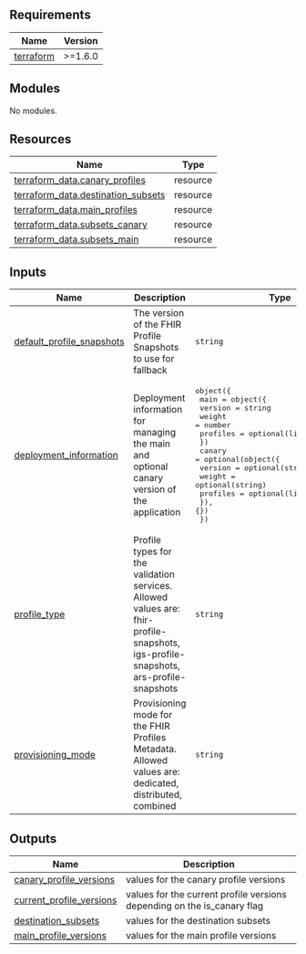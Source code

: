 <!-- BEGIN_TF_DOCS -->
## Requirements

| Name | Version |
|------|---------|
| <a name="requirement_terraform"></a> [terraform](#requirement\_terraform) | >=1.6.0 |

## Modules

No modules.

## Resources

| Name | Type |
|------|------|
| [terraform_data.canary_profiles](https://registry.terraform.io/providers/hashicorp/terraform/latest/docs/resources/data) | resource |
| [terraform_data.destination_subsets](https://registry.terraform.io/providers/hashicorp/terraform/latest/docs/resources/data) | resource |
| [terraform_data.main_profiles](https://registry.terraform.io/providers/hashicorp/terraform/latest/docs/resources/data) | resource |
| [terraform_data.subsets_canary](https://registry.terraform.io/providers/hashicorp/terraform/latest/docs/resources/data) | resource |
| [terraform_data.subsets_main](https://registry.terraform.io/providers/hashicorp/terraform/latest/docs/resources/data) | resource |

## Inputs

| Name | Description | Type | Default | Required |
|------|-------------|------|---------|:--------:|
| <a name="input_default_profile_snapshots"></a> [default\_profile\_snapshots](#input\_default\_profile\_snapshots) | The version of the FHIR Profile Snapshots to use for fallback | `string` | n/a | yes |
| <a name="input_deployment_information"></a> [deployment\_information](#input\_deployment\_information) | Deployment information for managing the main and optional canary version of the application | <pre>object({<br/>    main = object({<br/>      version  = string<br/>      weight   = number<br/>      profiles = optional(list(string), [])<br/>    })<br/>    canary = optional(object({<br/>      version  = optional(string)<br/>      weight   = optional(string)<br/>      profiles = optional(list(string))<br/>    }), {})<br/>  })</pre> | n/a | yes |
| <a name="input_profile_type"></a> [profile\_type](#input\_profile\_type) | Profile types for the validation services. Allowed values are: fhir-profile-snapshots, igs-profile-snapshots, ars-profile-snapshots | `string` | n/a | yes |
| <a name="input_provisioning_mode"></a> [provisioning\_mode](#input\_provisioning\_mode) | Provisioning mode for the FHIR Profiles Metadata. Allowed values are: dedicated, distributed, combined | `string` | `"dedicated"` | no |

## Outputs

| Name | Description |
|------|-------------|
| <a name="output_canary_profile_versions"></a> [canary\_profile\_versions](#output\_canary\_profile\_versions) | values for the canary profile versions |
| <a name="output_current_profile_versions"></a> [current\_profile\_versions](#output\_current\_profile\_versions) | values for the current profile versions depending on the is\_canary flag |
| <a name="output_destination_subsets"></a> [destination\_subsets](#output\_destination\_subsets) | values for the destination subsets |
| <a name="output_main_profile_versions"></a> [main\_profile\_versions](#output\_main\_profile\_versions) | values for the main profile versions |
<!-- END_TF_DOCS -->